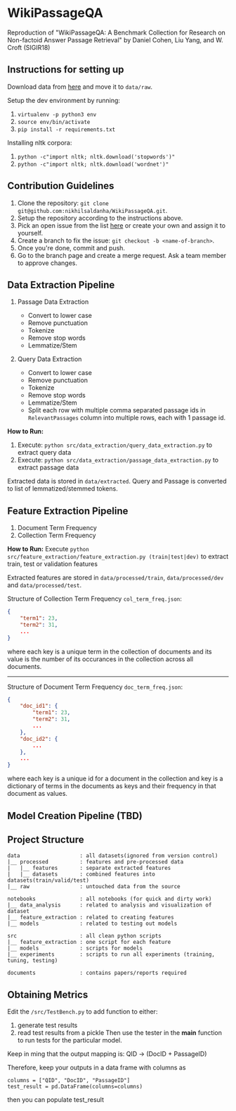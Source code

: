# WikiPassageQA

Reproduction of "WikiPassageQA: A Benchmark Collection for Research on Non-factoid Answer Passage Retrieval" by Daniel Cohen, Liu Yang, and W. Croft (SIGIR18)

## Instructions for setting up

Download data from [here](https://ciir.cs.umass.edu/downloads/wikipassageqa/WikiPassageQA) and move it to `data/raw`.

Setup the dev environment by running:

1. `virtualenv -p python3 env`
2. `source env/bin/activate`
3. `pip install -r requirements.txt`

Installing nltk corpora:

1. `python -c"import nltk; nltk.download('stopwords')"`
2. `python -c"import nltk; nltk.download('wordnet')"`

## Contribution Guidelines

1. Clone the repository: `git clone git@github.com:nikhilsaldanha/WikiPassageQA.git`.
2. Setup the repository according to the instructions above.
3. Pick an open issue from the list [here](https://github.com/nikhilsaldanha/WikiPassageQA/issues) or create your own and assign it to yourself.
4. Create a branch to fix the issue: `git checkout -b <name-of-branch>`.
5. Once you're done, commit and push.
6. Go to the branch page and create a merge request. Ask a team member to approve changes.

## Data Extraction Pipeline

1. Passage Data Extraction
   - Convert to lower case
   - Remove punctuation
   - Tokenize
   - Remove stop words
   - Lemmatize/Stem

2. Query Data Extraction
   - Convert to lower case
   - Remove punctuation
   - Tokenize
   - Remove stop words
   - Lemmatize/Stem
   - Split each row with multiple comma separated passage ids in `RelevantPassages` column into multiple rows, each with 1 passage id.

**How to Run:**

1. Execute: `python src/data_extraction/query_data_extraction.py` to extract query data
2. Execute: `python src/data_extraction/passage_data_extraction.py` to extract passage data

Extracted data is stored in `data/extracted`. Query and Passage is converted to list of lemmatized/stemmed tokens.

## Feature Extraction Pipeline

1. Document Term Frequency
2. Collection Term Frequency

**How to Run:**
Execute `python src/feature_extraction/feature_extraction.py (train|test|dev)` to extract train, test or validation features

Extracted features are stored in `data/processed/train`, `data/processed/dev` and `data/processed/test`.

Structure of Collection Term Frequency `col_term_freq.json`:

```json
{
    "term1": 23,
    "term2": 31,
    ...
}
```

where each key is a unique term in the collection of documents and its value is the number of its occurances in the collection across all documents.

---

Structure of Document Term Frequency `doc_term_freq.json`:

```json
{
    "doc_id1": {
        "term1": 23,
        "term2": 31,
        ...
    },
    "doc_id2": {
        ...
    },
    ...
}
```

where each key is a unique id for a document in the collection and key is a dictionary of terms in the documents as keys and their frequency in that document as values.

## Model Creation Pipeline (TBD)

## Project Structure

```shell
data                   : all datasets(ignored from version control)
|__ processed          : features and pre-processed data
|   |__ features       : separate extracted features
|   |__ datasets       : combined features into datasets(train/valid/test)
|__ raw                : untouched data from the source

notebooks              : all notebooks (for quick and dirty work)
|__ data_analysis      : related to analysis and visualization of dataset
|__ feature_extraction : related to creating features
|__ models             : related to testing out models

src                    : all clean python scripts
|__ feature_extraction : one script for each feature
|__ models             : scripts for models
|__ experiments        : scripts to run all experiments (training, tuning, testing)

documents              : contains papers/reports required
```

## Obtaining Metrics
Edit the `/src/TestBench.py` to add function to either:
1. generate test results
2. read test results from a pickle
Then use the tester in the __main__ function to run tests for the particular model.

Keep  in ming that the output mapping is:
QID -> (DocID + PassageID)

Therefore, keep your outputs in a data frame with columns as
```
columns = ["QID", "DocID", "PassageID"]
test_result = pd.DataFrame(columns=columns)
```
then you can populate test_result